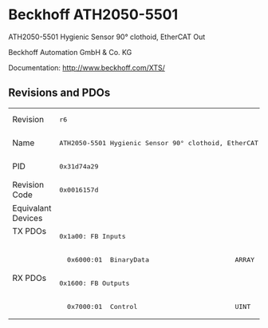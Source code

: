 # Beckhoff ATH2050-5501

ATH2050-5501 Hygienic Sensor 90° clothoid, EtherCAT Out

Beckhoff Automation GmbH & Co. KG

Documentation: <a href="http://www.beckhoff.com/XTS/">http://www.beckhoff.com/XTS/</a>

## Revisions and PDOs
<table>
<tr >
<td class="first">Revision</td>
<td ><pre>r6</pre></td>
</tr>
<tr >
<td class="first">Name</td>
<td ><pre>ATH2050-5501 Hygienic Sensor 90° clothoid, EtherCAT Out</pre></td>
</tr>
<tr >
<td class="first">PID</td>
<td ><pre>0x31d74a29</pre></td>
</tr>
<tr >
<td class="first">Revision Code</td>
<td ><pre>0x0016157d</pre></td>
</tr>
<tr >
<td class="first">Equivalant Devices</td>
<td ></td>
</tr>
<tr class="txpdo pdosection">
<td class="first" rowspan=2 valign=top>TX PDOs</td>
<td><pre>0x1a00: FB Inputs</pre></td>
<td></td>
</tr>
<tr class="txpdo">
<td ><pre>  0x6000:01  BinaryData                      ARRAY [0..55] OF BYTE</pre></td>
</tr>
<tr class="rxpdo pdosection">
<td class="first" rowspan=2 valign=top>RX PDOs</td>
<td><pre>0x1600: FB Outputs</pre></td>
<td></td>
</tr>
<tr class="rxpdo">
<td ><pre>  0x7000:01  Control                         UINT</pre></td>
</tr>
</table>
